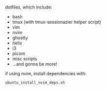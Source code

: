 dotfiles, which include:
- bash
- tmux (with tmux-sessionazier helper script)
- vim
- nvim
- ghostty
- helix
- i3
- picom
- misc scripts
- ...and gonna be more!

if using nvim, install dependencies with:
```bash
ubuntu_install_nvim_deps.sh
```

